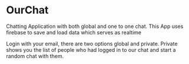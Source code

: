 # OurChat
Chatting Application with both global and one to one chat.
This App uses firebase to save and load data which serves as realtime

Login with your email, there are two options global and private. 
Private shows you the list of people who had logged in to our chat and start a random chat with them.
